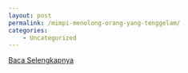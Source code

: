 ```yaml
---
layout: post
permalink: /mimpi-menolong-orang-yang-tenggelam/
categories:
    - Uncategorized
---
```


[Baca Selengkapnya](/09)